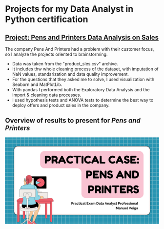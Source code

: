 # Projects for my Data Analyst in Python certification

## [Project: Pens and Printers Data Analysis on Sales](https://github.com/Seniorveiga/Pens_and_printers/blob/main/Workspace/pens_and_printers_case_study.ipynb)

The company Pens And Printers had a problem with their customer focus, so I analyze the projects oriented to brainstorming.
* Data was taken from the "product_sles.csv" archive.
* It includes thw whole cleaning process of the dataset, with imputation of NaN values, standarization  and data quality improvement.
* For the questions that they asked me to solve, I used visualization with Seaborn and MatPlotLib.
* With pandas I performed both the Exploratory Data Analysis and the import & cleaning data processes.
* I used hypothesis tests and ANOVA tests to determine the best way to deploy offers and product sales in the company.

## Overview of results to present for *Pens and Printers* 
![](Presentation.png)
